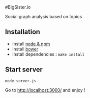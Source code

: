 #BigSister.io

Social graph analysis based on topics


## Installation

* install [node & npm](http://www.node.js)
* install [bower](https://github.com/twitter/bower)
* install dependencies : `make install`

## Start server

`node server.js`

Go to [http://localhost:3000/](http://localhost:3000/) and enjoy !
